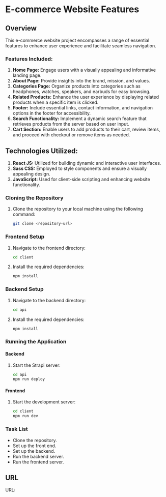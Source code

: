 # E-commerce Website Features

## Overview

This e-commerce website project encompasses a range of essential features to enhance user experience and facilitate seamless navigation.

### Features Included:

1. **Home Page:** Engage users with a visually appealing and informative landing page.
2. **About Page:** Provide insights into the brand, mission, and values.
3. **Categories Page:** Organize products into categories such as headphones, watches, speakers, and earbuds for easy browsing.
4. **Related Products:** Enhance the user experience by displaying related products when a specific item is clicked.
5. **Footer:** Include essential links, contact information, and navigation options in the footer for accessibility.
6. **Search Functionality:** Implement a dynamic search feature that retrieves products from the server based on user input.
7. **Cart Section:** Enable users to add products to their cart, review items, and proceed with checkout or remove items as needed.

## Technologies Utilized:

1. **React JS:** Utilized for building dynamic and interactive user interfaces.
2. **Sass CSS:** Employed to style components and ensure a visually appealing design.
3. **JavaScript:** Used for client-side scripting and enhancing website functionality.



### Cloning the Repository

1. Clone the repository to your local machine using the following command:
   ```sh
   git clone <repository-url>
   ```

### Frontend Setup

1. Navigate to the frontend directory:
   ```sh
   cd client
   ```
2. Install the required dependencies:
   ```sh
   npm install
   ```

### Backend Setup

1. Navigate to the backend directory:
   ```sh
   cd api
   ```
2. Install the required dependencies:
   ```sh
   npm install
   ```

### Running the Application

#### Backend
1. Start the Strapi server:
   ```sh
   cd api
   npm run deploy
   ```

#### Frontend
1. Start the development server:
   ```sh
   cd client
   npm run dev
   ```

### Task List

- Clone the repository.
- Set up the front end.
- Set up the backend.
- Run the backend server.
- Run the frontend server.
   
## URL

URL:

